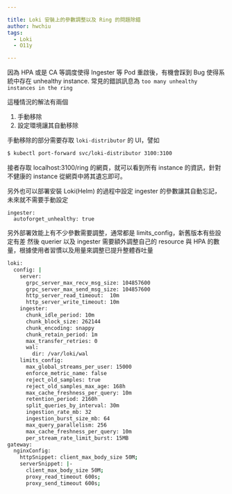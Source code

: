 ```yaml
---

title: Loki 安裝上的參數調整以及 Ring 的問題除錯
author: hwchiu
tags:
  - Loki
  - O11y

---
```



因為 HPA 或是 CA 等調度使得 Ingester 等 Pod 重啟後，有機會踩到 Bug 使得系統中存在 unhealthy instance.
常見的錯誤訊息為 `too many unhealthy instances in the ring`

這種情況的解法有兩個
1. 手動移除
2. 設定環境讓其自動移除

手動移除的部分需要存取 `loki-distributor` 的 UI，譬如
```bash
$ kubectl port-forward svc/loki-distributor 3100:3100
```

接者存取 localhost:3100/ring 的網頁，就可以看到所有 instance 的資訊，針對不健康的 instance 從網頁中將其遺忘即可。

另外也可以部署安裝 Loki(Helm) 的過程中設定 ingester 的參數讓其自動忘記，未來就不需要手動設定
```
ingester:
  autoforget_unhealthy: true
```

另外部署效能上有不少參數需要調整，通常都是 limits_config，新舊版本有些設定有差
然後 querier 以及 ingester 需要額外調整自己的 resource 與 HPA 的數量，根據使用者習慣以及用量來調整已提升整體吞吐量
```bash
loki:
  config: |
    server:
      grpc_server_max_recv_msg_size: 104857600
      grpc_server_max_send_msg_size: 104857600
      http_server_read_timeout:  10m
      http_server_write_timeout: 10m
    ingester:
      chunk_idle_period: 10m
      chunk_block_size: 262144
      chunk_encoding: snappy
      chunk_retain_period: 1m
      max_transfer_retries: 0
      wal:
        dir: /var/loki/wal
    limits_config:
      max_global_streams_per_user: 15000
      enforce_metric_name: false
      reject_old_samples: true
      reject_old_samples_max_age: 168h
      max_cache_freshness_per_query: 10m
      retention_period: 2160h
      split_queries_by_interval: 30m
      ingestion_rate_mb: 32
      ingestion_burst_size_mb: 64
      max_query_parallelism: 256
      max_cache_freshness_per_query: 10m
      per_stream_rate_limit_burst: 15MB
gateway:
  nginxConfig:
    httpSnippet: client_max_body_size 50M;
    serverSnippet: |-
      client_max_body_size 50M;
      proxy_read_timeout 600s;
      proxy_send_timeout 600s;      
```